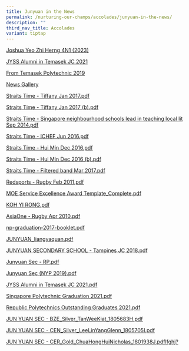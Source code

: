 ```yaml
---
title: Junyuan in the News
permalink: /nurturing-our-champs/accolades/junyuan-in-the-news/
description: ""
third_nav_title: Accolades
variant: tiptap
---
```

<p><a href="https://www.zaobao.com.sg/news/singapore/story20231218-1456882?amp" rel="noopener noreferrer nofollow" target="_blank">Joshua Yeo Zhi Herng 4N1 (2023)</a></p><p><a href="/files/JYSS_Alumni_in_Temasek_JC_2021.pdf" rel="noopener noreferrer nofollow" target="_blank">JYSS Alumni in Temasek JC 2021</a></p><p><a href="/nurturing-our-champs/accolades/junyuan-in-the-news/from-temasek-polytechnic" rel="noopener noreferrer nofollow" target="_blank">From Temasek Polytechnic 2019</a></p><p><a href="/nurturing-our-champs/accolades/junyuan-in-the-news/news-gallery" rel="noopener noreferrer nofollow" target="_blank">News Gallery</a>&nbsp;</p><p><a href="/files/Straits%20Time%20-%20Tiffany%20Jan%202017.pdf" rel="noopener noreferrer nofollow" target="_blank">Straits Time - Tiffany Jan 2017.pdf</a>&nbsp;</p><p><a href="/files/Straits%20Time%20-%20Tiffany%20Jan%202017%20(b).pdf" rel="noopener noreferrer nofollow" target="_blank">Straits Time - Tiffany Jan 2017 (b).pdf</a>&nbsp;</p><p><a href="/files/Straits%20Time%20-%20Singapore%20neighbourhood%20schools%20lead%20in%20teaching%20local%20lit%20Sep%202014.pdf" rel="noopener noreferrer nofollow" target="_blank">Straits Time - Singapore neighbourhood schools lead in teaching local lit Sep 2014.pdf</a>&nbsp;</p><p><a href="/files/Straits%20Time%20-%20ICHEF%20Jun%202016.pdf" rel="noopener noreferrer nofollow" target="_blank">Straits Time - ICHEF Jun 2016.pdf</a>&nbsp;</p><p><a href="/files/Straits%20Time%20-%20Hui%20Min%20Dec%202016.pdf" rel="noopener noreferrer nofollow" target="_blank">Straits Time - Hui Min Dec 2016.pdf</a>&nbsp;</p><p><a href="/files/Straits%20Time%20-%20Hui%20Min%20Dec%202016%20(b).pdf" rel="noopener noreferrer nofollow" target="_blank">Straits Time - Hui Min Dec 2016 (b).pdf</a>&nbsp;</p><p><a href="/files/Straits%20Time%20-%20Filtered%20band%20Mar%202017.pdf" rel="noopener noreferrer nofollow" target="_blank">Straits Time - Filtered band Mar 2017.pdf</a>&nbsp;</p><p><a href="/files/Redsports%20-%20Rugby%20Feb%202011.pdf" rel="noopener noreferrer nofollow" target="_blank">Redsports - Rugby Feb 2011.pdf</a>&nbsp;</p><p><a href="/files/MOE%20Service%20Excellence%20Award%20Template_Complete.pdf" rel="noopener noreferrer nofollow" target="_blank">MOE Service Excellence Award Template_Complete.pdf</a>&nbsp;</p><p><a href="/files/KOH%20YI%20RONG.pdf" rel="noopener noreferrer nofollow" target="_blank">KOH YI RONG.pdf</a>&nbsp;</p><p><a href="/files/AsiaOne%20-%20Rugby%20Apr%202010.pdf" rel="noopener noreferrer nofollow" target="_blank">AsiaOne - Rugby Apr 2010.pdf</a>&nbsp;</p><p><a href="/files/np-graduation-2017-booklet.pdf" rel="noopener noreferrer nofollow" target="_blank">np-graduation-2017-booklet.pdf</a>&nbsp;</p><p><a href="/files/JUNYUAN_liangyaquan.pdf" rel="noopener noreferrer nofollow" target="_blank">JUNYUAN_liangyaquan.pdf</a>&nbsp;</p><p><a href="/files/JUNYUAN%20SECONDARY%20SCHOOL%20-%20Tampines%20JC%202018.pdf" rel="noopener noreferrer nofollow" target="_blank">JUNYUAN SECONDARY SCHOOL - Tampines JC 2018.pdf</a>&nbsp;</p><p><a href="/files/Junyuan%20Sec%20-%20RP.pdf" rel="noopener noreferrer nofollow" target="_blank">Junyuan Sec - RP.pdf</a>&nbsp;</p><p><a href="/files/Junyuan%20Sec%20(NYP%202019).pdf" rel="noopener noreferrer nofollow" target="_blank">Junyuan Sec (NYP 2019).pdf</a>&nbsp;</p><p><a href="/files/JYSS%20Alumni%20in%20Temasek%20JC%202021.pdf" rel="noopener noreferrer nofollow" target="_blank">JYSS Alumni in Temasek JC 2021.pdf</a></p><p><a href="/files/Singapore%20Polytechnic%20Graduation%202021.pdf" rel="noopener noreferrer nofollow" target="_blank">Singapore Polytechnic Graduation 2021.pdf</a></p><p><a href="/files/Republic%20Polytechnics%20Outstanding%20Graduates%202021.pdf" rel="noopener noreferrer nofollow" target="_blank">Republic Polytechnics Outstanding Graduates 2021.pdf</a></p><p><a href="/files/JUN%20YUAN%20SEC%20-%20BZE_Silver_TanWeeKiat_1805683H.pdf" rel="noopener noreferrer nofollow" target="_blank">JUN YUAN SEC - BZE_Silver_TanWeeKiat_1805683H.pdf</a></p><p><a href="/files/JUN%20YUAN%20SEC%20-%20CEN_Silver_LeeLinYangGlenn_1805705I.pdf" rel="noopener noreferrer nofollow" target="_blank">JUN YUAN SEC - CEN_Silver_LeeLinYangGlenn_1805705I.pdf</a></p><p><a href="/files/JUN%20YUAN%20SEC%20-%20CER_Gold_ChuaHongHuiNicholas_1801938J.pdf" rel="noopener noreferrer nofollow" target="_blank">JUN YUAN SEC - CER_Gold_ChuaHongHuiNicholas_1801938J.pdflfghj?</a></p><p></p>
